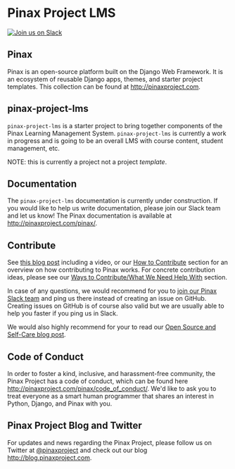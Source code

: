 Pinax Project LMS
===================

[![Join us on Slack](http://slack.pinaxproject.com/badge.svg)](http://slack.pinaxproject.com/)

Pinax
-------

Pinax is an open-source platform built on the Django Web Framework. It is an ecosystem of reusable Django apps, themes, and starter project templates. 
This collection can be found at http://pinaxproject.com.


pinax-project-lms
-------------------

`pinax-project-lms` is a starter project to bring together components of the Pinax Learning Management System.
`pinax-project-lms` is currently a work in progress and is going to be an overall LMS with course content, student management, etc.

NOTE: this is currently a project not a project *template*.


Documentation
--------------

The `pinax-project-lms` documentation is currently under construction. If you would like to help us write documentation, please join our Slack team and let us know! The Pinax documentation is available at http://pinaxproject.com/pinax/.


Contribute
----------------

See [this blog post](http://blog.pinaxproject.com/2016/02/26/recap-february-pinax-hangout/) including a video, or our [How to Contribute](http://pinaxproject.com/pinax/how_to_contribute/) section for an overview on how contributing to Pinax works. For concrete contribution ideas, please see our [Ways to Contribute/What We Need Help With](http://pinaxproject.com/pinax/ways_to_contribute/) section.

In case of any questions, we would recommend for you to [join our Pinax Slack team](http://slack.pinaxproject.com) and ping us there instead of creating an issue on GitHub. Creating issues on GitHub is of course also valid but we are usually able to help you faster if you ping us in Slack.

We would also highly recommend for your to read our [Open Source and Self-Care blog post](http://blog.pinaxproject.com/2016/01/19/open-source-and-self-care/).  


Code of Conduct
----------------

In order to foster a kind, inclusive, and harassment-free community, the Pinax Project has a code of conduct, which can be found here  http://pinaxproject.com/pinax/code_of_conduct/. 
We'd like to ask you to treat everyone as a smart human programmer that shares an interest in Python, Django, and Pinax with you.


Pinax Project Blog and Twitter
-------------------------------
For updates and news regarding the Pinax Project, please follow us on Twitter at [@pinaxproject](https://twitter.com/pinaxproject) and check out our blog http://blog.pinaxproject.com.
